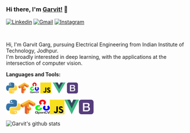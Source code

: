 ### Hi there, I'm [Garvit!](https://garvit-32.github.io) 👋


<!--<a href="https://www.linkedin.com/in/garvit-garg-6a3248197/">
  <img align="left" alt="Garvit Garg | Linkedin" width="21px" src="https://github.com/Garvit-32/Garvit-32/blob/master/assests/linkedin.png" />
</a>
<a href="https://www.instagram.com/g_a_r_v_it/">
  <img align="left" alt="Garvit Garg | Instagram" width="20px" src="https://github.com/Garvit-32/Garvit-32/blob/master/assests/instagram.png" />
</a>
<a href="mailto:garg.11@iitj.ac.in">
  <img align="left" alt="Garvit Garg | Gmail" width="21px" src="https://github.com/Garvit-32/Garvit-32/blob/master/assests/gmail.png" />
</a> -->
[![Linkedin](https://img.shields.io/badge/-LinkedIn-blue?style=flat&logo=Linkedin&logoColor=white)](https://www.linkedin.com/in/garvit-garg-6a3248197/)
[![Gmail](https://img.shields.io/badge/-Gmail-red?labelColor=ffffff&style=flat&logo=Gmail&logoColor=red)](mailto:garg.11@iitj.ac.in)
[![Instagram](https://img.shields.io/badge/-Instagram-C13584?labelColor=ffffff&style=flat&logo=Instagram&logoColor=C13584)](https://www.instagram.com/g_a_r_v_it/)


<br/>


Hi, I'm Garvit Garg, pursuing Electrical Engineering from Indian Institute of Technology, Jodhpur.
<br/>
I'm broadly interested in deep learning, with the applications at the intersection of computer vision. 



**Languages and Tools:**

<code><img height="30" src="https://github.com/Garvit-32/Garvit-32/blob/master/assests/python.png"></code>
<code><img height="30" src="https://github.com/Garvit-32/Garvit-32/blob/master/assests/tensorflow.png"></code>
<code><img height="30" src="https://github.com/Garvit-32/Garvit-32/blob/master/assests/opencv.png"></code>
<code><img height="30" src="https://github.com/Garvit-32/Garvit-32/blob/master/assests/javascript.png"></code>
<code><img height="30" src="https://github.com/Garvit-32/Garvit-32/blob/master/assests/vue.png"></code>
<code><img height="30" src="https://github.com/Garvit-32/Garvit-32/blob/master/assests/bootstrap.png"></code>
<p align="left"><img height="40" width="40" src="https://github.com/Garvit-32/Garvit-32/blob/master/assests/python.png"><img height="40" width="40" src="https://github.com/Garvit-32/Garvit-32/blob/master/assests/tensorflow.png"><img height="40" width="40" src="https://github.com/Garvit-32/Garvit-32/blob/master/assests/opencv.png"><img height="40" width="40" src="https://github.com/Garvit-32/Garvit-32/blob/master/assests/javascript.png"><img height="40" width="40" src="https://github.com/Garvit-32/Garvit-32/blob/master/assests/vue.png"><img height="40" width="40" src="https://github.com/Garvit-32/Garvit-32/blob/master/assests/bootstrap.png"></p>


![Garvit's github stats](https://github-readme-stats.vercel.app/api?username=garvit-32&show_icons=true&title_color=fff&icon_color=7510F7&text_color=daf7dc&bg_color=151515)
